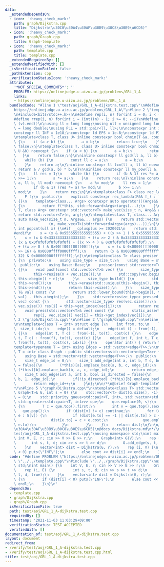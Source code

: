 ```yaml
---
data:
  _extendedDependsOn:
  - icon: ':heavy_check_mark:'
    path: graph/Dijkstra.cpp
    title: "Dijkstra(\u30C0\u30A4\u30AF\u30B9\u30C8\u30E9\u6CD5)"
  - icon: ':heavy_check_mark:'
    path: graph/Graph.cpp
    title: Graph-template
  - icon: ':heavy_check_mark:'
    path: template.cpp
    title: template.cpp
  _extendedRequiredBy: []
  _extendedVerifiedWith: []
  _isVerificationFailed: false
  _pathExtension: cpp
  _verificationStatusIcon: ':heavy_check_mark:'
  attributes:
    '*NOT_SPECIAL_COMMENTS*': ''
    PROBLEM: https://onlinejudge.u-aizu.ac.jp/problems/GRL_1_A
    links:
    - https://onlinejudge.u-aizu.ac.jp/problems/GRL_1_A
  bundledCode: "#line 1 \"test/aoj/GRL_1_A-dijkstra.test.cpp\"\n#define PROBLEM \"\
    https://onlinejudge.u-aizu.ac.jp/problems/GRL_1_A\"\n#line 2 \"template.cpp\"\n\
    \n#include<bits/stdc++.h>\n\n#define rep(i, n) for(int i = 0; i < (int)(n); ++i)\n\
    #define rrep(i, n) for(int i = (int)(n) - 1; i >= 0; --i)\n#define all(v) (v).begin(),\
    \ (v).end()\n\nusing ll = long long;\nusing ull = unsigned long long;\nusing ld\
    \ = long double;\nusing PLL = std::pair<ll, ll>;\n\nconstexpr int inf = 1e9;\n\
    constexpr ll INF = 1e18;\nconstexpr ld EPS = 1e-8;\nconstexpr ld PI = 3.1415926535897932384626;\n\
    \ntemplate<class T, class U> inline constexpr bool chmin(T &a, const U &b) noexcept\
    \ {\n    if (a > b) {\n        a = b;\n        return true;\n    }\n    return\
    \ false;\n}\ntemplate<class T, class U> inline constexpr bool chmax(T &a, const\
    \ U &b) noexcept {\n    if (a < b) {\n        a = b;\n        return true;\n \
    \   }\n    return false;\n}\n\ninline constexpr ll gcd(ll a, ll b) noexcept {\n\
    \    while (b) {\n        const ll c = a;\n        a = b;\n        b = c % b;\n\
    \    }\n    return a;\n}\ninline constexpr ll lcm(ll a, ll b) noexcept {\n   \
    \ return a / gcd(a, b) * b;\n}\n\ninline constexpr ll my_pow(ll a, ll b) noexcept\
    \ {\n    ll res = 1;\n    while (b) {\n        if (b & 1) res *= a;\n        b\
    \ >>= 1;\n        a *= a;\n    }\n    return res;\n}\ninline constexpr ll mod_pow(ll\
    \ a, ll b, ll mod) noexcept {\n    a %= mod;\n    ll res = 1;\n    while (b) {\n\
    \        if (b & 1) (res *= a) %= mod;\n        b >>= 1;\n        (a *= a) %=\
    \ mod;\n    }\n    return res;\n}\n\ntemplate<class F> class rec_lambda {\n  private:\n\
    \    F f;\n  public:\n    explicit constexpr rec_lambda(F&& f_) : f(std::forward<F>(f_))\
    \ {}\n    template<class... Args> constexpr auto operator()(Args&&... args) const\
    \ {\n        return f(*this, std::forward<Args>(args)...);\n    }\n};\n\ntemplate<class\
    \ T, class Arg> constexpr std::vector<T> make_vec(size_t n, Arg&& arg) {\n   \
    \ return std::vector<T>(n, arg);\n}\ntemplate<class T, class... Args> constexpr\
    \ auto make_vec(size_t n, Args&&... args) {\n    return std::vector<decltype(make_vec<T>(args...))>\n\
    \               (n, make_vec<T>(std::forward<Args>(args)...));\n}\n\ninline constexpr\
    \ int popcnt(ull x) {\n#if __cplusplus >= 202002L\n    return std::popcount(x);\n\
    #endif\n    x = (x & 0x5555555555555555) + ((x >> 1 ) & 0x5555555555555555);\n\
    \    x = (x & 0x3333333333333333) + ((x >> 2 ) & 0x3333333333333333);\n    x =\
    \ (x & 0x0f0f0f0f0f0f0f0f) + ((x >> 4 ) & 0x0f0f0f0f0f0f0f0f);\n    x = (x & 0x00ff00ff00ff00ff)\
    \ + ((x >> 8 ) & 0x00ff00ff00ff00ff);\n    x = (x & 0x0000ffff0000ffff) + ((x\
    \ >> 16) & 0x0000ffff0000ffff);\n    return (x & 0x00000000ffffffff) + ((x >>\
    \ 32) & 0x00000000ffffffff);\n}\n\ntemplate<class T> class presser : public std::vector<T>\
    \ {\n  private:\n    using size_type = size_t;\n    using Base = std::vector<T>;\n\
    \  public:\n    using Base::Base;\n    presser(const std::vector<T>& vec) : Base(vec)\
    \ {}\n    void push(const std::vector<T>& vec) {\n        size_type n = this->size();\n\
    \        this->resize(n + vec.size());\n        std::copy(vec.begin(), vec.end(),\
    \ this->begin() + n);\n    }\n    size_type build() {\n        std::sort(this->begin(),\
    \ this->end());\n        this->erase(std::unique(this->begin(), this->end()),\
    \ this->end());\n        return this->size();\n    }\n    size_type get_index(const\
    \ T& val) const {\n        return std::lower_bound(this->begin(), this->end(),\
    \ val) - this->begin();\n    }\n    std::vector<size_type> pressed(const std::vector<T>&\
    \ vec) const {\n        std::vector<size_type> res(vec.size());\n        rep(i,\
    \ vec.size()) res[i] = this->get_index(vec[i]);\n        return res;\n    }\n\
    \    void press(std::vector<T>& vec) const {\n        static_assert(std::is_integral<T>::value);\n\
    \        rep(i, vec.size()) vec[i] = this->get_index(vec[i]);\n    }\n};\n#line\
    \ 2 \"graph/Dijkstra.cpp\"\n\n#line 2 \"graph/Graph.cpp\"\n\n#line 4 \"graph/Graph.cpp\"\
    \n\ntemplate<class T = int> struct edge {\n    int from, to;\n    T cost;\n  \
    \  size_t idx;\n    edge() = default;\n    edge(int t) : from(-1), to(t), cost(1)\
    \ {}\n    edge(int t, T c) : from(-1), to(t), cost(c) {}\n    edge(int f, int\
    \ t, T c) : from(f), to(t), cost(c) {}\n    edge(int f, int t, T c, size_t i):\
    \ from(f), to(t), cost(c), idx(i) {}\n    operator int() { return to; }\n};\n\n\
    template<typename T = int> using Edges = std::vector<edge<T>>;\n\ntemplate<typename\
    \ T = int> class Graph : public std::vector<std::vector<edge<T>>> {\n  private:\n\
    \    using Base = std::vector<std::vector<edge<T>>>;\n  public:\n    using Base::Base;\n\
    \    size_t edge_id = 0;\n    size_t add_edge(int a, int b, T c, bool is_directed\
    \ = false){\n        (*this)[a].emplace_back(a, b, c, edge_id);\n        if(!is_directed)\
    \ (*this)[b].emplace_back(b, a, c, edge_id);\n        return edge_id++;\n    }\n\
    \    size_t add_edge(int a, int b, bool is_directed = false){\n        (*this)[a].emplace_back(a,\
    \ b, 1, edge_id);\n        if(!is_directed) (*this)[b].emplace_back(b, a, 1, edge_id);\n\
    \        return edge_id++;\n    }\n};\n\n/*\n@brief Graph-template\n@docs doc/Graph.md\n\
    */\n#line 5 \"graph/Dijkstra.cpp\"\n\ntemplate<class T> std::vector<T> Dijkstra(const\
    \ Graph<T>& G, int s = 0) {\n    std::vector<T> dist(G.size(), -1);\n    dist[s]\
    \ = 0;\n    std::priority_queue<std::pair<T, int>, std::vector<std::pair<T, int>>,\
    \ std::greater<std::pair<T, int>>> que;\n    que.emplace(0, s);\n    while (!que.empty())\
    \ {\n        T c = que.top().first;\n        int v = que.top().second;\n     \
    \   que.pop();\n        if (dist[v] != c) continue;\n        for (const edge<T>&\
    \ e : G[v]) {\n            if (dist[e.to] == -1 || dist[e.to] > c + e.cost) {\n\
    \                dist[e.to] = c + e.cost;\n                que.emplace(dist[e.to],\
    \ e.to);\n            }\n        }\n    }\n    return dist;\n}\n\n/*\n@brief Dijkstra(\u30C0\
    \u30A4\u30AF\u30B9\u30C8\u30E9\u6CD5)\n@docs docs/Dijkstra.md\n*/\n#line 4 \"\
    test/aoj/GRL_1_A-dijkstra.test.cpp\"\nusing namespace std;\nint main() {\n   \
    \ int V, E, r; cin >> V >> E >> r;\n    Graph<int> G(V);\n    rep (i, E) {\n \
    \       int s, t, d; cin >> s >> t >> d;\n        G.add_edge(s, t, d, true);\n\
    \    }\n    vector<int> dist = Dijkstra(G, r);\n    rep (i, V) {\n        if (dist[i]\
    \ < 0) puts(\"INF\");\n        else cout << dist[i] << endl;\n    }\n}\n"
  code: "#define PROBLEM \"https://onlinejudge.u-aizu.ac.jp/problems/GRL_1_A\"\n#include\
    \ \"../../template.cpp\"\n#include \"../../graph/Dijkstra.cpp\"\nusing namespace\
    \ std;\nint main() {\n    int V, E, r; cin >> V >> E >> r;\n    Graph<int> G(V);\n\
    \    rep (i, E) {\n        int s, t, d; cin >> s >> t >> d;\n        G.add_edge(s,\
    \ t, d, true);\n    }\n    vector<int> dist = Dijkstra(G, r);\n    rep (i, V)\
    \ {\n        if (dist[i] < 0) puts(\"INF\");\n        else cout << dist[i] <<\
    \ endl;\n    }\n}\n"
  dependsOn:
  - template.cpp
  - graph/Dijkstra.cpp
  - graph/Graph.cpp
  isVerificationFile: true
  path: test/aoj/GRL_1_A-dijkstra.test.cpp
  requiredBy: []
  timestamp: '2021-11-03 11:03:29+09:00'
  verificationStatus: TEST_ACCEPTED
  verifiedWith: []
documentation_of: test/aoj/GRL_1_A-dijkstra.test.cpp
layout: document
redirect_from:
- /verify/test/aoj/GRL_1_A-dijkstra.test.cpp
- /verify/test/aoj/GRL_1_A-dijkstra.test.cpp.html
title: test/aoj/GRL_1_A-dijkstra.test.cpp
---
```

